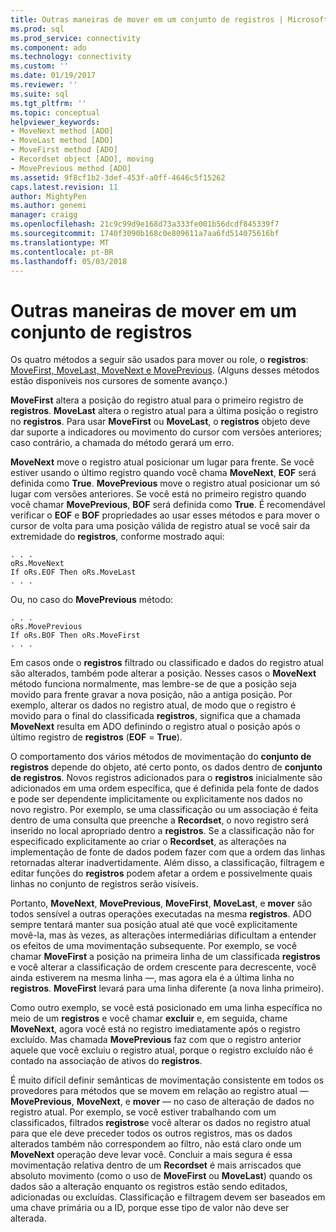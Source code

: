 ```yaml
---
title: Outras maneiras de mover em um conjunto de registros | Microsoft Docs
ms.prod: sql
ms.prod_service: connectivity
ms.component: ado
ms.technology: connectivity
ms.custom: ''
ms.date: 01/19/2017
ms.reviewer: ''
ms.suite: sql
ms.tgt_pltfrm: ''
ms.topic: conceptual
helpviewer_keywords:
- MoveNext method [ADO]
- MoveLast method [ADO]
- MoveFirst method [ADO]
- Recordset object [ADO], moving
- MovePrevious method [ADO]
ms.assetid: 9f8cf1b2-3def-453f-a0ff-4646c5f15262
caps.latest.revision: 11
author: MightyPen
ms.author: genemi
manager: craigg
ms.openlocfilehash: 21c9c99d9e168d73a333fe001b56dcdf845339f7
ms.sourcegitcommit: 1740f3090b168c0e809611a7aa6fd514075616bf
ms.translationtype: MT
ms.contentlocale: pt-BR
ms.lasthandoff: 05/03/2018
---
```

# <a name="more-ways-to-move-in-a-recordset"></a>Outras maneiras de mover em um conjunto de registros
Os quatro métodos a seguir são usados para mover ou role, o **registros**: [MoveFirst, MoveLast, MoveNext e MovePrevious](../../../ado/reference/ado-api/movefirst-movelast-movenext-and-moveprevious-methods-ado.md). (Alguns desses métodos estão disponíveis nos cursores de somente avanço.)  
  
 **MoveFirst** altera a posição do registro atual para o primeiro registro de **registros**. **MoveLast** altera o registro atual para a última posição o registro no **registros**. Para usar **MoveFirst** ou **MoveLast**, o **registros** objeto deve dar suporte a indicadores ou movimento do cursor com versões anteriores; caso contrário, a chamada do método gerará um erro.  
  
 **MoveNext** move o registro atual posicionar um lugar para frente. Se você estiver usando o último registro quando você chama **MoveNext**, **EOF** será definida como **True**. **MovePrevious** move o registro atual posicionar um só lugar com versões anteriores. Se você está no primeiro registro quando você chamar **MovePrevious**, **BOF** será definida como **True**. É recomendável verificar o **EOF** e **BOF** propriedades ao usar esses métodos e para mover o cursor de volta para uma posição válida de registro atual se você sair da extremidade do **registros**, conforme mostrado aqui:  
  
```  
. . .  
oRs.MoveNext  
If oRs.EOF Then oRs.MoveLast  
. . .   
```  
  
 Ou, no caso do **MovePrevious** método:  
  
```  
. . .   
oRs.MovePrevious  
If oRs.BOF Then oRs.MoveFirst  
. . .  
```  
  
 Em casos onde o **registros** filtrado ou classificado e dados do registro atual são alterados, também pode alterar a posição. Nesses casos o **MoveNext** método funciona normalmente, mas lembre-se de que a posição seja movido para frente gravar a nova posição, não a antiga posição. Por exemplo, alterar os dados no registro atual, de modo que o registro é movido para o final do classificada **registros**, significa que a chamada **MoveNext** resulta em ADO definindo o registro atual o posição após o último registro de **registros** (**EOF** = **True**).  
  
 O comportamento dos vários métodos de movimentação do **conjunto de registros** depende do objeto, até certo ponto, os dados dentro de **conjunto de registros**. Novos registros adicionados para o **registros** inicialmente são adicionados em uma ordem específica, que é definida pela fonte de dados e pode ser dependente implicitamente ou explicitamente nos dados no novo registro. Por exemplo, se uma classificação ou um associação é feita dentro de uma consulta que preenche a **Recordset**, o novo registro será inserido no local apropriado dentro a **registros**. Se a classificação não for especificado explicitamente ao criar o **Recordset**, as alterações na implementação de fonte de dados podem fazer com que a ordem das linhas retornadas alterar inadvertidamente. Além disso, a classificação, filtragem e editar funções do **registros** podem afetar a ordem e possivelmente quais linhas no conjunto de registros serão visíveis.  
  
 Portanto, **MoveNext**, **MovePrevious**, **MoveFirst**, **MoveLast**, e **mover** são todos sensível a outras operações executadas na mesma **registros**. ADO sempre tentará manter sua posição atual até que você explicitamente movê-la, mas às vezes, as alterações intermediárias dificultam a entender os efeitos de uma movimentação subsequente. Por exemplo, se você chamar **MoveFirst** a posição na primeira linha de um classificada **registros** e você alterar a classificação de ordem crescente para decrescente, você ainda estiverem na mesma linha —, mas agora ela é a última linha no **registros**. **MoveFirst** levará para uma linha diferente (a nova linha primeiro).  
  
 Como outro exemplo, se você está posicionado em uma linha específica no meio de um **registros** e você chamar **excluir** e, em seguida, chame **MoveNext**, agora você está no registro imediatamente após o registro excluído. Mas chamada **MovePrevious** faz com que o registro anterior aquele que você excluiu o registro atual, porque o registro excluído não é contado na associação de ativos do **registros**.  
  
 É muito difícil definir semânticas de movimentação consistente em todos os provedores para métodos que se movem em relação ao registro atual — **MovePrevious**, **MoveNext**, e **mover** — no caso de alteração de dados no registro atual. Por exemplo, se você estiver trabalhando com um classificados, filtrados **registros**e você alterar os dados no registro atual para que ele deve preceder todos os outros registros, mas os dados alterados também não correspondem ao filtro, não está claro onde um **MoveNext** operação deve levar você. Concluir a mais segura é essa movimentação relativa dentro de um **Recordset** é mais arriscados que absoluto movimento (como o uso de **MoveFirst** ou **MoveLast**) quando os dados são a alteração enquanto os registros estão sendo editados, adicionadas ou excluídas. Classificação e filtragem devem ser baseados em uma chave primária ou a ID, porque esse tipo de valor não deve ser alterada.
